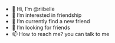 - 👋 Hi, I’m @riibelle
- 👀 I’m interested in friendship
- 🌱 I’m currently find a new friend
- 💞️ I’m looking for friends
- 📫 How to reach me? you can talk to me

<!---
riibelle/riibelle is a ✨ special ✨ repository because its `README.md` (this file) appears on your GitHub profile.
You can click the Preview link to take a look at your changes.
--->
